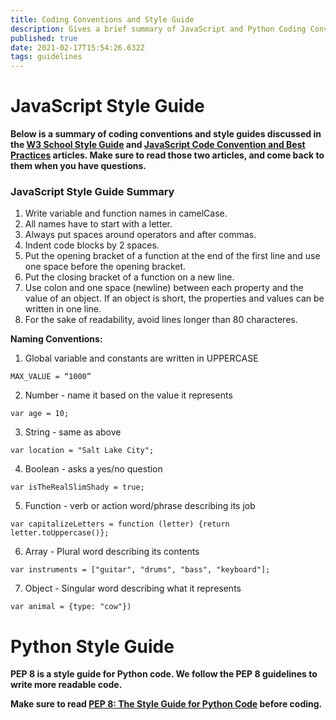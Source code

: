 ```yaml
---
title: Coding Conventions and Style Guide
description: Gives a brief summary of JavaScript and Python Coding Conventions and links to resources on the topic. 
published: true
date: 2021-02-17T15:54:26.632Z
tags: guidelines
---
```


# JavaScript Style Guide 

**Below is a summary of coding conventions and style guides discussed in the [W3 School Style Guide](https://www.w3schools.com/js/js_conventions.asp) and [JavaScript Code Convention and Best Practices](https://coursework.vschool.io/javascript-code-conventions/) articles. Make sure to read those two articles, and come back to them when you have questions.**


### JavaScript Style Guide Summary

1. Write variable and function names in camelCase. 
1. All names have to start with a letter. 
1. Always put spaces around operators and after commas.
1. Indent code blocks by 2 spaces. 
1. Put the opening bracket of a function at the end of the first line and use one space before the opening bracket.
1. Put the closing bracket of a function on a new line.
1. Use colon and one space (newline) between each property and the value of an object. If an object is short, the properties and values can be written in one line. 
1. For the sake of readability, avoid lines longer than 80 characteres.

**Naming Conventions:**

1. Global variable and constants are written in UPPERCASE
```
MAX_VALUE = “1000”
```
2. Number - name it based on the value it represents
```
var age = 10;
```
3. String - same as above 
```
var location = "Salt Lake City";
```
4. Boolean - asks a yes/no question 
```
var isTheRealSlimShady = true;
```
5. Function - verb or action word/phrase describing its job
```
var capitalizeLetters = function (letter) {return letter.toUppercase()};
```
6. Array - Plural word describing its contents 
```
var instruments = ["guitar", "drums", "bass", "keyboard"];
```
7. Object - Singular word describing what it represents
```
var animal = {type: "cow"})
```

# Python Style Guide 
**PEP 8 is a style guide for Python code. We follow the PEP 8 guidelines to write more readable code.** 

**Make sure to read [PEP 8: The Style Guide for Python Code](https://pep8.org/) before coding.** 


